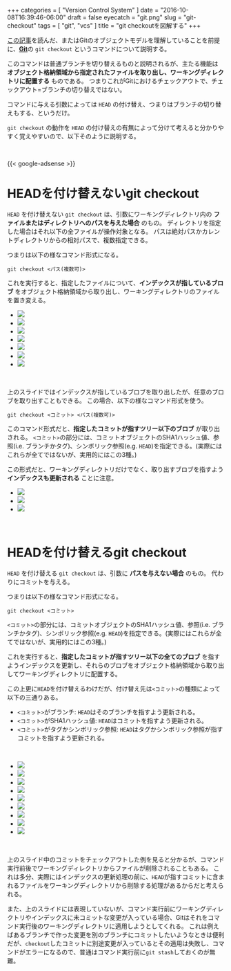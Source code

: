 +++
categories = [ "Version Control System" ]
date = "2016-10-08T16:39:46-06:00"
draft = false
eyecatch = "git.png"
slug = "git-checkout"
tags = [ "git", "vcs" ]
title = "git checkoutを図解する"
+++

[この記事](https://www.kaitoy.xyz/2015/12/27/git-repository/)を読んだ、またはGitのオブジェクトモデルを理解していることを前提に、[__Git__](https://git-scm.com/)の `git checkout` というコマンドについて説明する。

このコマンドは普通ブランチを切り替えるものと説明されるが、主たる機能は __オブジェクト格納領域から指定されたファイルを取り出し、ワーキングディレクトリに配置する__ ものである。
つまりこれがGitにおけるチェックアウトで、チェックアウト=ブランチの切り替えではない。

コマンドに与える引数によっては `HEAD` の付け替え、つまりはブランチの切り替えもする、というだけ。

`git checkout` の動作を `HEAD` の付け替えの有無によって分けて考えると分かりやすく覚えやすいので、以下そのように説明する。

<br>

{{< google-adsense >}}

# HEADを付け替えないgit checkout
`HEAD` を付け替えない `git checkout` は、引数にワーキングディレクトリ内の __ファイルまたはディレクトリへのパスを与えた場合__ のもの。
ディレクトリを指定した場合はそれ以下の全ファイルが操作対象となる。
パスは絶対パスかカレントディレクトリからの相対パスで、複数指定できる。

つまりは以下の様なコマンド形式になる。

`git checkout <パス(複数可)>`

これを実行すると、指定したファイルについて、__インデックスが指しているブロブ__ をオブジェクト格納領域から取り出し、ワーキングディレクトリのファイルを置き変える。

<ul class="bxslider">
  <li><img src="/images/git-checkout/git_checkout_paths/スライド1.PNG" /></li>
  <li><img src="/images/git-checkout/git_checkout_paths/スライド2.PNG" /></li>
  <li><img src="/images/git-checkout/git_checkout_paths/スライド3.PNG" /></li>
  <li><img src="/images/git-checkout/git_checkout_paths/スライド4.PNG" /></li>
  <li><img src="/images/git-checkout/git_checkout_paths/スライド5.PNG" /></li>
  <li><img src="/images/git-checkout/git_checkout_paths/スライド6.PNG" /></li>
  <li><img src="/images/git-checkout/git_checkout_paths/スライド7.PNG" /></li>
</ul>

<br>

上のスライドではインデックスが指しているブロブを取り出したが、任意のブロブを取り出すこともできる。
この場合、以下の様なコマンド形式を使う。

`git checkout <コミット> <パス(複数可)>`

このコマンド形式だと、__指定したコミットが指すツリー以下のブロブ__ が取り出される。
`<コミット>`の部分には、コミットオブジェクトのSHA1ハッシュ値、参照(i.e. ブランチかタグ)、シンボリック参照(e.g. `HEAD`)を指定できる。(実際にはこれらが全てではないが、実用的にはこの3種。)

この形式だと、ワーキングディレクトリだけでなく、取り出すブロブを指すよう __インデックスも更新される__ ことに注意。

<ul class="bxslider">
  <li><img src="/images/git-checkout/git_checkout_paths_commit/スライド1.PNG" /></li>
  <li><img src="/images/git-checkout/git_checkout_paths_commit/スライド2.PNG" /></li>
  <li><img src="/images/git-checkout/git_checkout_paths_commit/スライド3.PNG" /></li>
</ul>

<br>

# HEADを付け替えるgit checkout
`HEAD` を付け替える `git checkout` は、引数に __パスを与えない場合__ のもの。
代わりにコミットを与える。

つまりは以下の様なコマンド形式になる。

`git checkout <コミット>`

`<コミット>`の部分には、コミットオブジェクトのSHA1ハッシュ値、参照(i.e. ブランチかタグ)、シンボリック参照(e.g. `HEAD`)を指定できる。(実際にはこれらが全てではないが、実用的にはこの3種。)

これを実行すると、__指定したコミットが指すツリー以下の全てのブロブ__ を指すようインデックスを更新し、それらのブロブをオブジェクト格納領域から取り出してワーキングディレクトリに配置する。

この上更に`HEAD`を付け替えるわけだが、付け替え先は`<コミット>`の種類によって以下の三通りある。

* `<コミット>`がブランチ: `HEAD`はそのブランチを指すよう更新される。
* `<コミット>`がSHA1ハッシュ値: `HEAD`はコミットを指すよう更新される。
* `<コミット>`がタグかシンボリック参照: `HEAD`はタグかシンボリック参照が指すコミットを指すよう更新される。

<br>

<ul class="bxslider">
  <li><img src="/images/git-checkout/git_checkout_branch/スライド1.PNG" /></li>
  <li><img src="/images/git-checkout/git_checkout_branch/スライド2.PNG" /></li>
  <li><img src="/images/git-checkout/git_checkout_branch/スライド3.PNG" /></li>
  <li><img src="/images/git-checkout/git_checkout_branch/スライド4.PNG" /></li>
  <li><img src="/images/git-checkout/git_checkout_branch/スライド5.PNG" /></li>
  <li><img src="/images/git-checkout/git_checkout_branch/スライド6.PNG" /></li>
  <li><img src="/images/git-checkout/git_checkout_branch/スライド7.PNG" /></li>
  <li><img src="/images/git-checkout/git_checkout_branch/スライド8.PNG" /></li>
  <li><img src="/images/git-checkout/git_checkout_branch/スライド9.PNG" /></li>
</ul>

<br>

上のスライド中のコミットをチェックアウトした例を見ると分かるが、コマンド実行前後でワーキングディレクトリからファイルが削除されることもある。
これは多分、実際にはインデックスの更新処理の前に、`HEAD`が指すコミットに含まれるファイルをワーキングディレクトリから削除する処理があるからだと考えられる。

また、上のスライドには表現していないが、コマンド実行前にワーキングディレクトリやインデックスに未コミットな変更が入っている場合、Gitはそれをコマンド実行後のワーキングディレクトリに適用しようとしてくれる。
これは例えばあるブランチで作った変更を別のブランチにコミットしたいようなときは便利だが、`checkout`したコミットに別途変更が入っているとその適用は失敗し、コマンドがエラーになるので、普通はコマンド実行前に`git stash`しておくのが無難。
